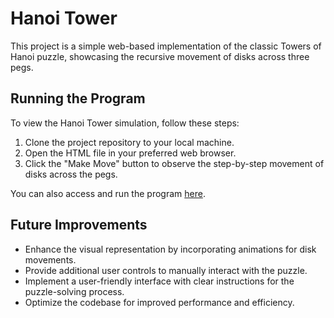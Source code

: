# Hanoi Tower

This project is a simple web-based implementation of the classic Towers of Hanoi puzzle, showcasing the recursive movement of disks across three pegs.

## Running the Program

To view the Hanoi Tower simulation, follow these steps:

1. Clone the project repository to your local machine.
2. Open the HTML file in your preferred web browser.
3. Click the "Make Move" button to observe the step-by-step movement of disks across the pegs.

You can also access and run the program [here](https://prakashkumarmca23.github.io/hanoi-tower/).

## Future Improvements

- Enhance the visual representation by incorporating animations for disk movements.
- Provide additional user controls to manually interact with the puzzle.
- Implement a user-friendly interface with clear instructions for the puzzle-solving process.
- Optimize the codebase for improved performance and efficiency.


